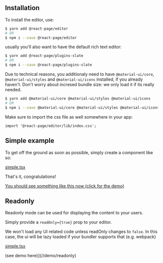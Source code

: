 ## Installation

To install the editor, use:

```bash
$ yarn add @react-page/editor
# OR
$ npm i --save @react-page/editor
```

usually you'll also want to have the default rich text editor:

```bash
$ yarn add @react-page/plugins-slate
# OR
$ npm i --save @react-page/plugins-slate
```

Due to technical reasons, you additionaly need to have `@material-ui/core`, `@material-ui/styles` and `@material-ui/icons` installed,
if you already haven't. Don't worry about incresed bundle size: we only load it if its really needed.

```bash
$ yarn add @material-ui/core @material-ui/styles @material-ui/icons
# OR
$ npm i --save @material-ui/core @material-ui/styles @material-ui/icons
```

Make sure to import the css file as well somewhere in your app:

```
import '@react-page/editor/lib/index.css';
```

## Simple example

To get off the ground as soon as possible, simply create a component like so:

[simple.tsx](examples/pages/examples/simple.tsx ':include :type=code typescript')

That's it, congratulations!

[You should see something like this now (click for the demo)](//demo/simple)

## Readonly

Readonly mode can be used for displaying the content to your users.

Simply provide a `readOnly={true}` prop to your editor.

We won't load any UI related code unless readOnly changes to `false`. In this case, the ui will be lazy loaded if your bundler supports that (e.g. webpack)

[simple.tsx](examples/pages/examples/readonly.tsx ':include :type=code typescript')

(see demo here)](//demo/readonly)
